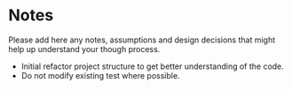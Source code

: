 # Notes

Please add here any notes, assumptions and design decisions that might help up understand your though process.
- Initial refactor project structure to get better understanding of the code.
- Do not modify existing test where possible.